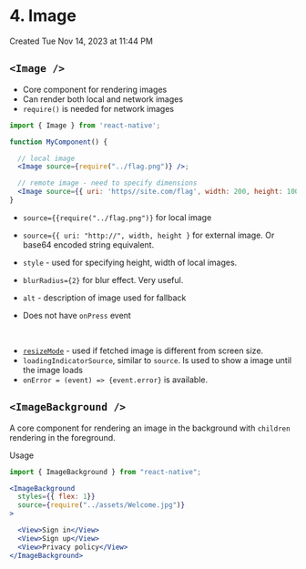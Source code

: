# 4. Image
Created Tue Nov 14, 2023 at 11:44 PM

## `<Image />`
- Core component for rendering images
- Can render both local and network images
- `require()` is needed for network images

```jsx
import { Image } from 'react-native';

function MyComponent() {

  // local image
  <Image source={require("../flag.png")} />;

  // remote image - need to specify dimensions
  <Image source={{ uri: 'https//site.com/flag', width: 200, height: 100 }} />
}
```

- `source={{require("../flag.png")}` for local image
- `source={{ uri: "http://", width, height }` for external image. Or base64 encoded string equivalent.

- `style` - used for specifying height, width of local images.
- `blurRadius={2}` for blur effect. Very useful.
- `alt` - description of image used for fallback
- Does not have `onPress` event

&nbsp;
- [`resizeMode`](https://reactnative.dev/docs/image#resizemode) - used if fetched image is different from screen size.
- `loadingIndicatorSource`, similar to `source`. Is used to show a image until the image loads
- `onError = (event) => {event.error}` is available.

## `<ImageBackground />`
A core component for rendering an image in the background with `children` rendering in the foreground.

Usage
```jsx
import { ImageBackground } from "react-native";

<ImageBackground 
  styles={{ flex: 1}}
  source={require("../assets/Welcome.jpg")}
>

  <View>Sign in</View>
  <View>Sign up</View>
  <View>Privacy policy</View>
</ImageBackground>
```